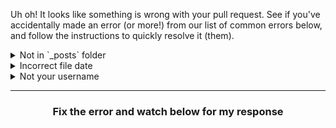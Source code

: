 Uh oh! It looks like something is wrong with your pull request. See if you've accidentally made an error (or more!) from our list of common errors below, and follow the instructions to quickly resolve it (them).

<details><summary>Not in `_posts` folder</summary>

## Not in `_posts` folder

Your file needs to be in the `_posts` folder to pass the test.

### :keyboard: Activity: Including the directory

1. Click the "Files Changed" tab in this pull request
1. Click on the pencil icon on the right side of the screen
1. Rename your file to include `posts/` before the name of the file
1. Scroll to the bottom, and commit your changes

<hr>
</details>

<details><summary>Incorrect file date</summary>

## Incorrect file date

Your post may be numbered incorrectly. If so, use `0000-01-02`.

### :keyboard: Activity: Including the date

1. Click the "Files Changed" tab in this pull request
1. Click on the pencil icon found on the right side of the screen
1. Rename your file to include `0000-01-02` before the name of the file
1. Scroll to the bottom, and commit your changes

<hr>
</details>

<details><summary>Not your username</summary>

## Not your username

Your file needs to be named `0000-01-02-{{ user.username }}.md`.

### :keyboard: Activity: Renaming your file

1. Click the "Files Changed" tab in this pull request
1. Click on the pencil icon found on the right side of the screen
1. Rename your file to `0000-01-02-{{ user.username }}.md`
1. Scroll to the bottom, and commit your changes

<hr>
</details>

<hr>
<h3 align="center">Fix the error and watch below for my response</h3>
